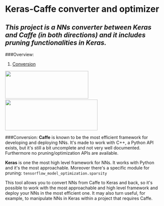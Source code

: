 # Keras-Caffe converter and optimizer
***This project is a NNs converter between Keras and Caffe (in both directions) and it includes pruning functionalities in Keras.***
---
###Overview:
1. [Conversion](#conversion)

<img src="https://images.exxactcorp.com/CMS/landing-page/resource-center/supported-software/logo/Deep-Learning/caffe.png" width="270" height="90"/>&nbsp;<img src="https://miro.medium.com/fit/c/1838/551/0*BrC7o-KTt54z948C.jpg" width="300" height="100"/>

###Conversion:
**Caffe** is known to be the most efficient framework for developing and deploying NNs. It's made to work with C++, a Python API exists, but it's still a bit uncomplete and not very well documented. Furthermore no pruning/optimization APIs are available.

**Keras** is one the most high level framework for NNs. It works with Python and it's the most approachable. Moreover there's a specific module for pruning: ```tensorflow_model_optimization.sparsity```

This tool allows you to convert NNs from Caffe to Keras and back, so it's possible to work with the most approachable and high level framework and deploy your NNs in the most efficient one. It may also turn useful, for example, to manipulate NNs in Keras within a project that requires Caffe.